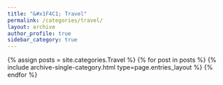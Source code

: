 ```yaml
---
title: "&#x1F4C1; Travel"
permalink: /categories/travel/
layout: archive
author_profile: true
sidebar_category: true
---
```


{% assign posts = site.categories.Travel %}
{% for post in posts %}
  {% include archive-single-category.html type=page.entries_layout %}
{% endfor %}
